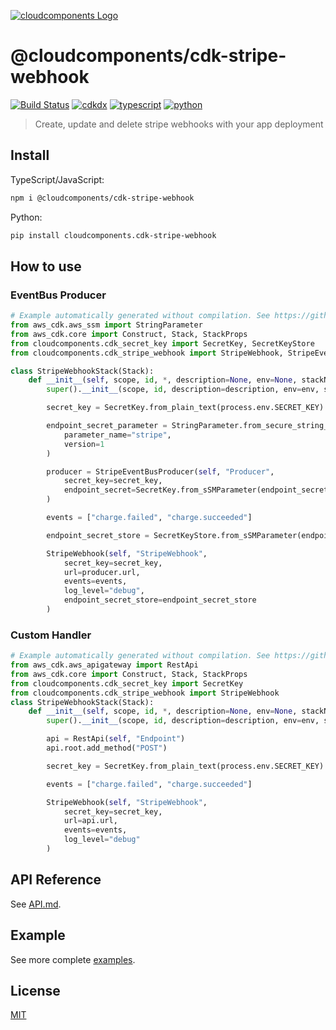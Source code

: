 [![cloudcomponents Logo](https://raw.githubusercontent.com/cloudcomponents/cdk-constructs/master/logo.png)](https://github.com/cloudcomponents/cdk-constructs)

# @cloudcomponents/cdk-stripe-webhook

[![Build Status](https://github.com/cloudcomponents/cdk-constructs/workflows/Build/badge.svg)](https://github.com/cloudcomponents/cdk-constructs/actions?query=workflow=Build)
[![cdkdx](https://img.shields.io/badge/buildtool-cdkdx-blue.svg)](https://github.com/hupe1980/cdkdx)
[![typescript](https://img.shields.io/badge/jsii-typescript-blueviolet.svg)](https://www.npmjs.com/package/@cloudcomponents/cdk-stripe-webhook)
[![python](https://img.shields.io/badge/jsii-python-blueviolet.svg)](https://pypi.org/project/cloudcomponents.cdk-stripe-webhook/)

> Create, update and delete stripe webhooks with your app deployment

## Install

TypeScript/JavaScript:

```bash
npm i @cloudcomponents/cdk-stripe-webhook
```

Python:

```bash
pip install cloudcomponents.cdk-stripe-webhook
```

## How to use

### EventBus Producer

```python
# Example automatically generated without compilation. See https://github.com/aws/jsii/issues/826
from aws_cdk.aws_ssm import StringParameter
from aws_cdk.core import Construct, Stack, StackProps
from cloudcomponents.cdk_secret_key import SecretKey, SecretKeyStore
from cloudcomponents.cdk_stripe_webhook import StripeWebhook, StripeEventBusProducer

class StripeWebhookStack(Stack):
    def __init__(self, scope, id, *, description=None, env=None, stackName=None, tags=None, synthesizer=None, terminationProtection=None, analyticsReporting=None):
        super().__init__(scope, id, description=description, env=env, stackName=stackName, tags=tags, synthesizer=synthesizer, terminationProtection=terminationProtection, analyticsReporting=analyticsReporting)

        secret_key = SecretKey.from_plain_text(process.env.SECRET_KEY)

        endpoint_secret_parameter = StringParameter.from_secure_string_parameter_attributes(self, "Param",
            parameter_name="stripe",
            version=1
        )

        producer = StripeEventBusProducer(self, "Producer",
            secret_key=secret_key,
            endpoint_secret=SecretKey.from_sSMParameter(endpoint_secret_parameter)
        )

        events = ["charge.failed", "charge.succeeded"]

        endpoint_secret_store = SecretKeyStore.from_sSMParameter(endpoint_secret_parameter)

        StripeWebhook(self, "StripeWebhook",
            secret_key=secret_key,
            url=producer.url,
            events=events,
            log_level="debug",
            endpoint_secret_store=endpoint_secret_store
        )
```

### Custom Handler

```python
# Example automatically generated without compilation. See https://github.com/aws/jsii/issues/826
from aws_cdk.aws_apigateway import RestApi
from aws_cdk.core import Construct, Stack, StackProps
from cloudcomponents.cdk_secret_key import SecretKey
from cloudcomponents.cdk_stripe_webhook import StripeWebhook
class StripeWebhookStack(Stack):
    def __init__(self, scope, id, *, description=None, env=None, stackName=None, tags=None, synthesizer=None, terminationProtection=None, analyticsReporting=None):
        super().__init__(scope, id, description=description, env=env, stackName=stackName, tags=tags, synthesizer=synthesizer, terminationProtection=terminationProtection, analyticsReporting=analyticsReporting)

        api = RestApi(self, "Endpoint")
        api.root.add_method("POST")

        secret_key = SecretKey.from_plain_text(process.env.SECRET_KEY)

        events = ["charge.failed", "charge.succeeded"]

        StripeWebhook(self, "StripeWebhook",
            secret_key=secret_key,
            url=api.url,
            events=events,
            log_level="debug"
        )
```

## API Reference

See [API.md](https://github.com/cloudcomponents/cdk-constructs/tree/master/packages/cdk-stripe-webhook/API.md).

## Example

See more complete [examples](https://github.com/cloudcomponents/cdk-constructs/tree/master/examples).

## License

[MIT](https://github.com/cloudcomponents/cdk-constructs/tree/master/packages/cdk-stripe-webhook/LICENSE)
